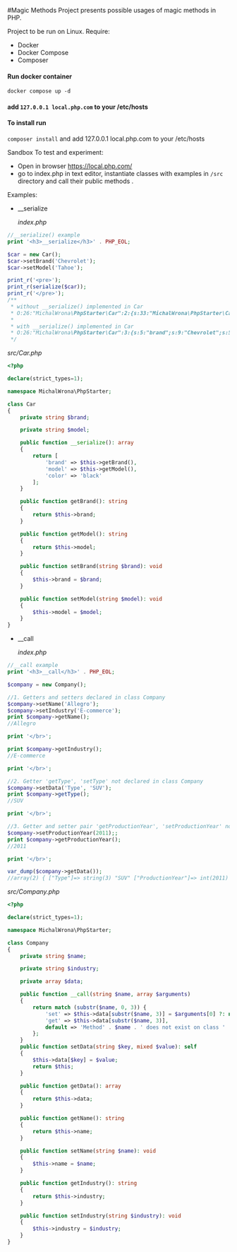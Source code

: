 #Magic Methods
Project presents possible usages of magic methods in PHP.

Project to be run on Linux.
Require:

- Docker
- Docker Compose
- Composer

#### Run docker container

``docker compose up -d``

#### add ```127.0.0.1 local.php.com``` to your /etc/hosts

#### To install run

``composer install``
and add 127.0.0.1 local.php.com to your /etc/hosts

Sandbox
To test and experiment:

- Open in browser https://local.php.com/
- go to index.php in text editor, instantiate classes with examples in ``/src`` directory and call their public
  methods .

Examples:
- __serialize

  _index.php_
```php
//__serialize() example
print '<h3>__serialize</h3>' . PHP_EOL;

$car = new Car();
$car->setBrand('Chevrolet');
$car->setModel('Tahoe');

print_r('<pre>');
print_r(serialize($car));
print_r('</pre>');
/**
 * without __serialize() implemented in Car
 * O:26:"MichalWrona\PhpStarter\Car":2:{s:33:"MichalWrona\PhpStarter\Carbrand";s:9:"Chevrolet";s:33:"MichalWrona\PhpStarter\Carmodel";s:5:"Tahoe";}
 *
 * with __serialize() implemented in Car
 * O:26:"MichalWrona\PhpStarter\Car":3:{s:5:"brand";s:9:"Chevrolet";s:5:"model";s:5:"Tahoe";s:5:"color";s:5:"black";}
 */
```

_src/Car.php_
```php
<?php

declare(strict_types=1);

namespace MichalWrona\PhpStarter;

class Car
{
    private string $brand;

    private string $model;

    public function __serialize(): array
    {
        return [
            'brand' => $this->getBrand(),
            'model' => $this->getModel(),
            'color' => 'black'
        ];
    }

    public function getBrand(): string
    {
        return $this->brand;
    }

    public function getModel(): string
    {
        return $this->model;
    }

    public function setBrand(string $brand): void
    {
        $this->brand = $brand;
    }

    public function setModel(string $model): void
    {
        $this->model = $model;
    }
}

```

- __call

  _index.php_
```php
//__call example
print '<h3>__call</h3>' . PHP_EOL;

$company = new Company();

//1. Getters and setters declared in class Company
$company->setName('Allegro');
$company->setIndustry('E-commerce');
print $company->getName();
//Allegro

print '</br>';

print $company->getIndustry();
//E-commerce

print '</br>';

//2. Getter 'getType', 'setType' not declared in class Company
$company->setData('Type', 'SUV');
print $company->getType();
//SUV

print '</br>';

//3. Getter and setter pair 'getProductionYear', 'setProductionYear' not declared in class Company
$company->setProductionYear(2011);;
print $company->getProductionYear();
//2011

print '</br>';

var_dump($company->getData());
//array(2) { ["Type"]=> string(3) "SUV" ["ProductionYear"]=> int(2011) }
```
_src/Company.php_
```php
<?php

declare(strict_types=1);

namespace MichalWrona\PhpStarter;

class Company
{
    private string $name;

    private string $industry;

    private array $data;

    public function __call(string $name, array $arguments)
    {
        return match (substr($name, 0, 3)) {
            'set' => $this->data[substr($name, 3)] = $arguments[0] ?: null,
            'get' => $this->data[substr($name, 3)],
            default => 'Method' . $name . ' does not exist on class ' . self::class,
        };
    }
    public function setData(string $key, mixed $value): self
    {
        $this->data[$key] = $value;
        return $this;
    }

    public function getData(): array
    {
        return $this->data;
    }

    public function getName(): string
    {
        return $this->name;
    }

    public function setName(string $name): void
    {
        $this->name = $name;
    }

    public function getIndustry(): string
    {
        return $this->industry;
    }

    public function setIndustry(string $industry): void
    {
        $this->industry = $industry;
    }
}
```